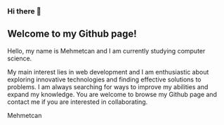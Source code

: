 ### Hi there 👋

## Welcome to my Github page!

Hello, my name is Mehmetcan and I am currently studying computer science.

My main interest lies in web development and I am enthusiastic about exploring innovative technologies and finding effective solutions to problems. I am always searching for ways to improve my abilities and expand my knowledge. You are welcome to browse my Github page and contact me if you are interested in collaborating.

Mehmetcan
